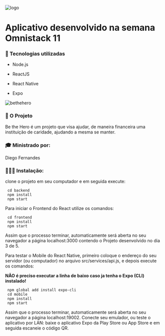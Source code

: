  ![logo](https://user-images.githubusercontent.com/58996814/77831621-117bde00-710f-11ea-9296-f80a5d0898e4.png)

# Aplicativo desenvolvido na semana Omnistack 11
  
### 🚀 Tecnologias utilizadas</h3>
  

* Node.js

* ReactJS

* React Native

* Expo

![bethehero](https://user-images.githubusercontent.com/58996814/80896181-27f2f780-8cc2-11ea-90ad-525a93ab5c27.png)

### 📘 O Projeto
  
Be the Hero é um projeto que visa ajudar, de maneira financeira uma instituição de caridade, ajudando a mesma se manter.

### 🎓 Ministrado por:

Diego Fernandes

### 👨🏻‍💻 Instalação:

clone o projeto em seu computador e em seguida execute:

```
 cd backend
 npm install
 npm start
```

Para iniciar o Frontend do React utilize os comandos:

```
 cd frontend
 npm install
 npm start
```

Assim que o processo terminar, automaticamente será aberta no seu navegador a página localhost:3000 contendo o Projeto desenvolvido no dia 3 de 5.

Para testar o Mobile do React Native, primeiro coloque o endereço do seu servidor (ou computador) no arquivo src/services/api.js, e depois execute os comandos:

**NÃO é preciso executar a linha de baixo caso ja tenha o Expo (CLI) instalado!**

```
 npm global add install expo-cli
 cd mobile
 npm install
 npm start
```

Assim que o processo terminar, automaticamente será aberta no seu navegador a página localhost:19002. Conecte seu emulador, ou teste o aplicativo por LAN: baixe o aplicativo Expo da Play Store ou App Store e em seguida escaneie o código QR.
